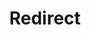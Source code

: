 ﻿---
layout: src/layouts/Redirect.astro
title: Redirect
redirect: /docs/octopus-rest-api/cli/octopus-project-delete
pubDate:  2023-01-01
navSearch: false
navSitemap: false
navMenu: false
---
